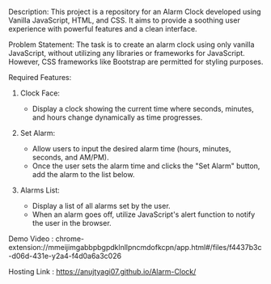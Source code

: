 Description: This project is a repository for an Alarm Clock developed using Vanilla JavaScript, HTML, and CSS. It aims to provide a soothing user experience with powerful features and a clean interface.

Problem Statement: The task is to create an alarm clock using only vanilla JavaScript, without utilizing any libraries or frameworks for JavaScript. However, CSS frameworks like Bootstrap are permitted for styling purposes.

Required Features:

1. Clock Face:
   - Display a clock showing the current time where seconds, minutes, and hours change dynamically as time progresses.

2. Set Alarm:
   - Allow users to input the desired alarm time (hours, minutes, seconds, and AM/PM).
   - Once the user sets the alarm time and clicks the "Set Alarm" button, add the alarm to the list below.

3. Alarms List:
   - Display a list of all alarms set by the user.
   - When an alarm goes off, utilize JavaScript's alert function to notify the user in the browser.


Demo Video : chrome-extension://mmeijimgabbpbgpdklnllpncmdofkcpn/app.html#/files/f4437b3c-d06d-431e-y2a4-f4d0a6a3c026

Hosting Link : https://anujtyagi07.github.io/Alarm-Clock/
